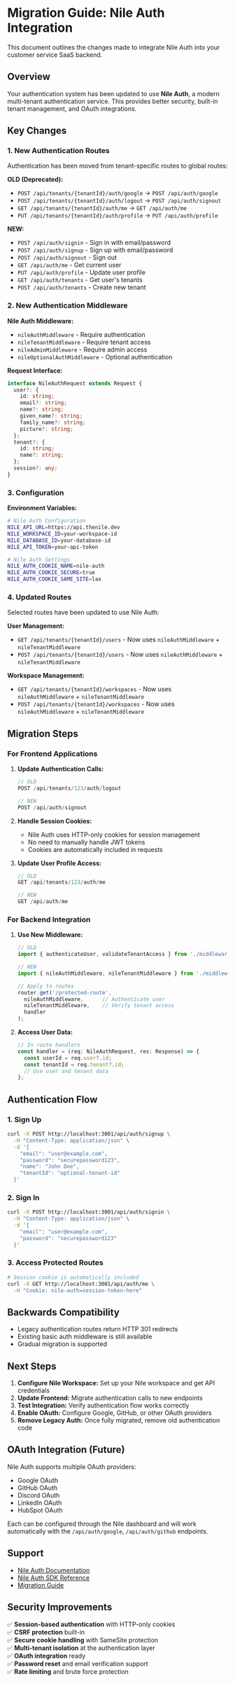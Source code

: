 # Migration Guide: Nile Auth Integration

This document outlines the changes made to integrate Nile Auth into your customer service SaaS backend.

## Overview

Your authentication system has been updated to use **Nile Auth**, a modern multi-tenant authentication service. This provides better security, built-in tenant management, and OAuth integrations.

## Key Changes

### 1. New Authentication Routes

Authentication has been moved from tenant-specific routes to global routes:

**OLD (Deprecated):**
- `POST /api/tenants/{tenantId}/auth/google` → `POST /api/auth/google`
- `POST /api/tenants/{tenantId}/auth/logout` → `POST /api/auth/signout`
- `GET /api/tenants/{tenantId}/auth/me` → `GET /api/auth/me`
- `PUT /api/tenants/{tenantId}/auth/profile` → `PUT /api/auth/profile`

**NEW:**
- `POST /api/auth/signin` - Sign in with email/password
- `POST /api/auth/signup` - Sign up with email/password
- `POST /api/auth/signout` - Sign out
- `GET /api/auth/me` - Get current user
- `PUT /api/auth/profile` - Update user profile
- `GET /api/auth/tenants` - Get user's tenants
- `POST /api/auth/tenants` - Create new tenant

### 2. New Authentication Middleware

**Nile Auth Middleware:**
- `nileAuthMiddleware` - Require authentication
- `nileTenantMiddleware` - Require tenant access
- `nileAdminMiddleware` - Require admin access
- `nileOptionalAuthMiddleware` - Optional authentication

**Request Interface:**
```typescript
interface NileAuthRequest extends Request {
  user?: {
    id: string;
    email?: string;
    name?: string;
    given_name?: string;
    family_name?: string;
    picture?: string;
  };
  tenant?: {
    id: string;
    name?: string;
  };
  session?: any;
}
```

### 3. Configuration

**Environment Variables:**
```bash
# Nile Auth Configuration
NILE_API_URL=https://api.thenile.dev
NILE_WORKSPACE_ID=your-workspace-id
NILE_DATABASE_ID=your-database-id
NILE_API_TOKEN=your-api-token

# Nile Auth Settings
NILE_AUTH_COOKIE_NAME=nile-auth
NILE_AUTH_COOKIE_SECURE=true
NILE_AUTH_COOKIE_SAME_SITE=lax
```

### 4. Updated Routes

Selected routes have been updated to use Nile Auth:

**User Management:**
- `GET /api/tenants/{tenantId}/users` - Now uses `nileAuthMiddleware` + `nileTenantMiddleware`
- `POST /api/tenants/{tenantId}/users` - Now uses `nileAuthMiddleware` + `nileTenantMiddleware`

**Workspace Management:**
- `GET /api/tenants/{tenantId}/workspaces` - Now uses `nileAuthMiddleware` + `nileTenantMiddleware`
- `POST /api/tenants/{tenantId}/workspaces` - Now uses `nileAuthMiddleware` + `nileTenantMiddleware`

## Migration Steps

### For Frontend Applications

1. **Update Authentication Calls:**
   ```javascript
   // OLD
   POST /api/tenants/123/auth/logout
   
   // NEW
   POST /api/auth/signout
   ```

2. **Handle Session Cookies:**
   - Nile Auth uses HTTP-only cookies for session management
   - No need to manually handle JWT tokens
   - Cookies are automatically included in requests

3. **Update User Profile Access:**
   ```javascript
   // OLD
   GET /api/tenants/123/auth/me
   
   // NEW
   GET /api/auth/me
   ```

### For Backend Integration

1. **Use New Middleware:**
   ```typescript
   // OLD
   import { authenticateUser, validateTenantAccess } from './middleware/auth.ts';
   
   // NEW
   import { nileAuthMiddleware, nileTenantMiddleware } from './middleware/nileAuth.ts';
   
   // Apply to routes
   router.get('/protected-route', 
     nileAuthMiddleware,      // Authenticate user
     nileTenantMiddleware,    // Verify tenant access
     handler
   );
   ```

2. **Access User Data:**
   ```typescript
   // In route handlers
   const handler = (req: NileAuthRequest, res: Response) => {
     const userId = req.user?.id;
     const tenantId = req.tenant?.id;
     // Use user and tenant data
   };
   ```

## Authentication Flow

### 1. Sign Up
```bash
curl -X POST http://localhost:3001/api/auth/signup \
  -H "Content-Type: application/json" \
  -d '{
    "email": "user@example.com",
    "password": "securepassword123",
    "name": "John Doe",
    "tenantId": "optional-tenant-id"
  }'
```

### 2. Sign In
```bash
curl -X POST http://localhost:3001/api/auth/signin \
  -H "Content-Type: application/json" \
  -d '{
    "email": "user@example.com",
    "password": "securepassword123"
  }'
```

### 3. Access Protected Routes
```bash
# Session cookie is automatically included
curl -X GET http://localhost:3001/api/auth/me \
  -H "Cookie: nile-auth=session-token-here"
```

## Backwards Compatibility

- Legacy authentication routes return HTTP 301 redirects
- Existing basic auth middleware is still available
- Gradual migration is supported

## Next Steps

1. **Configure Nile Workspace:** Set up your Nile workspace and get API credentials
2. **Update Frontend:** Migrate authentication calls to new endpoints
3. **Test Integration:** Verify authentication flow works correctly
4. **Enable OAuth:** Configure Google, GitHub, or other OAuth providers
5. **Remove Legacy Auth:** Once fully migrated, remove old authentication code

## OAuth Integration (Future)

Nile Auth supports multiple OAuth providers:
- Google OAuth
- GitHub OAuth  
- Discord OAuth
- LinkedIn OAuth
- HubSpot OAuth

Each can be configured through the Nile dashboard and will work automatically with the `/api/auth/google`, `/api/auth/github` endpoints.

## Support

- [Nile Auth Documentation](https://thenile.dev/docs/auth/)
- [Nile Auth SDK Reference](https://thenile.dev/docs/auth/sdk-reference/)
- [Migration Guide](https://thenile.dev/docs/auth/migration/)

## Security Improvements

✅ **Session-based authentication** with HTTP-only cookies  
✅ **CSRF protection** built-in  
✅ **Secure cookie handling** with SameSite protection  
✅ **Multi-tenant isolation** at the authentication layer  
✅ **OAuth integration** ready  
✅ **Password reset** and email verification support  
✅ **Rate limiting** and brute force protection  
